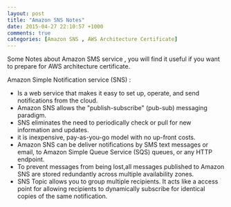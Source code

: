 ```yaml
---
layout: post
title: "Amazon SNS Notes"
date: 2015-04-27 22:10:57 +1000
comments: true
categories: [Amazon SNS , AWS Architecture Certificate]
---
```

Some Notes about Amazon SMS service , you will find it useful if you want to prepare for AWS architecture certificate.

Amazon Simple Notification service  (SNS) :

* Is a web service that makes it easy to set up, operate, and send notifications from the cloud.
* Amazon SNS allows the "publish-subscribe" (pub-sub) messaging paradigm.
* SNS eliminates the need to periodically check or pull for new information and updates.
* it is inexpensive, pay-as-you-go model with no up-front costs.
* Amazon SNS can be deliver notifications by SMS text messages or email, to Amazon Simple Queue Service (SQS) queues, or any HTTP endpoint.
* To prevent messages from being lost,all messages published to Amazon SNS are stored redundantly across multiple availability zones.
* SNS Topic allows you to group multiple recipients. It acts like a access point for allowing recipients to dynamically subscribe for identical copies of the same notification.
